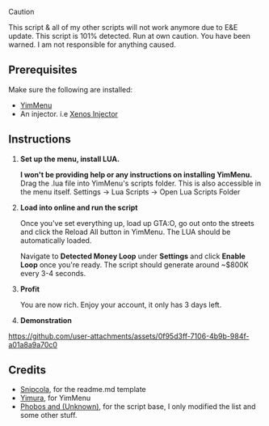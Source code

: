 > [!CAUTION]
> This script & all of my other scripts will not work anymore due to E&E update.
> This script is 101% detected. Run at own caution. You have been warned. I am not responsible for anything caused.

## Prerequisites

Make sure the following are installed:

- [YimMenu](https://www.unknowncheats.me/forum/grand-theft-auto-v/476972-yimmenu-1-69-b3351.html)
- An injector. i.e [Xenos Injector](https://www.unknowncheats.me/forum/general-programming-and-reversing/124013-xenos-injector-v2-3-2-a.html)

## Instructions

1. **Set up the menu, install LUA.**

   **I won't be providing help or any instructions on installing YimMenu.**
    Drag the .lua file into YimMenu's scripts folder. This is also accessible in the menu itself.
    Settings -> Lua Scripts -> Open Lua Scripts Folder

2. **Load into online and run the script**

   Once you've set everything up, load up GTA:O, go out onto the streets and click the Reload All button in YimMenu.
   The LUA should be automatically loaded.

   Navigate to **Detected Money Loop** under **Settings** and click **Enable Loop** once you're ready. The script should generate around ~$800K every 3-4 seconds.

3. **Profit**

    You are now rich. Enjoy your account, it only has 3 days left.

4. **Demonstration**



https://github.com/user-attachments/assets/0f95d3ff-7106-4b9b-984f-a01a8a9a70c0



## Credits

- [Snipcola](https://github.com/snipcola), for the readme.md template
- [Yimura](https://www.unknowncheats.me/forum/grand-theft-auto-v/476972-yimmenu-1-69-b3351.html), for YimMenu
- [Phobos and (Unknown)](https://github.com/YimMenu-Lua/Pesiv2-Updated/blob/main/PessiV2.lua), for the script base, I only modified the list and some other stuff.
